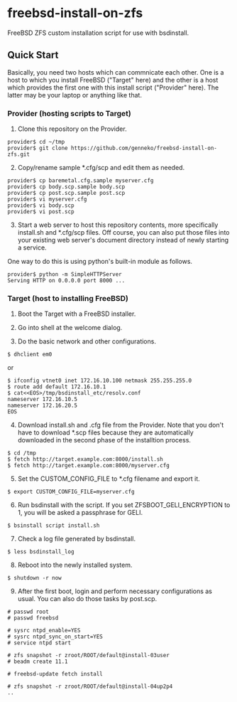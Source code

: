 # freebsd-install-on-zfs
FreeBSD ZFS custom installation script for use with bsdinstall.

## Quick Start
Basically, you need two hosts which can commnicate each other. One is a host to which you install FreeBSD ("Target" here) and the other is a host which provides the first one with this install script ("Provider" here). The latter may be your laptop or anything like that.

### Provider (hosting scripts to Target)
1. Clone this repository on the Provider.
```
provider$ cd ~/tmp
provider$ git clone https://github.com/genneko/freebsd-install-on-zfs.git
```

2. Copy/rename sample \*.cfg/scp and edit them as needed.
```
provider$ cp baremetal.cfg.sample myserver.cfg
provider$ cp body.scp.sample body.scp
provider$ cp post.scp.sample post.scp
provider$ vi myserver.cfg
provider$ vi body.scp
provider$ vi post.scp
```

3. Start a web server to host this repository contents, more specifically install.sh and \*.cfg/scp files. Off course, you can also put those files into your existing web server's document directory instead of newly starting a service.

One way to do this is using python's built-in module as follows.
```
provider$ python -m SimpleHTTPServer
Serving HTTP on 0.0.0.0 port 8000 ...
```

### Target (host to installing FreeBSD)
1. Boot the Target with a FreeBSD installer.

2. Go into shell at the welcome dialog.

3. Do the basic network and other configurations.
```
$ dhclient em0
```
or
```
$ ifconfig vtnet0 inet 172.16.10.100 netmask 255.255.255.0
$ route add default 172.16.10.1
$ cat<<EOS>/tmp/bsdinstall_etc/resolv.conf
nameserver 172.16.10.5
nameserver 172.16.20.5
EOS
```

4. Download install.sh and .cfg file from the Provider. Note that you don't have to download \*.scp files because they are automatically downloaded in the second phase of the installtion process.
```
$ cd /tmp
$ fetch http://target.example.com:8000/install.sh
$ fetch http://target.example.com:8000/myserver.cfg
```

5. Set the CUSTOM_CONFIG_FILE to \*.cfg filename and export it.
```
$ export CUSTOM_CONFIG_FILE=myserver.cfg
```

6. Run bsdinstall with the script.
If you set ZFSBOOT_GELI_ENCRYPTION to 1, you will be asked a passphrase for GELI.
```
$ bsinstall script install.sh
```

7. Check a log file generated by bsdinstall.
```
$ less bsdinstall_log
```

8. Reboot into the newly installed system.
```
$ shutdown -r now
```

9. After the first boot, login and perform necessary configurations as usual. You can also do those tasks by post.scp.
```
# passwd root
# passwd freebsd

# sysrc ntpd_enable=YES
# sysrc ntpd_sync_on_start=YES
# service ntpd start

# zfs snapshot -r zroot/ROOT/default@install-03user
# beadm create 11.1

# freebsd-update fetch install

# zfs snapshot -r zroot/ROOT/default@install-04up2p4
..
```

